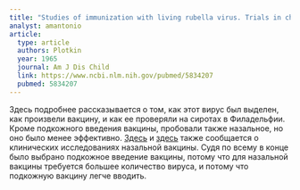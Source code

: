 ```yaml
---
title: "Studies of immunization with living rubella virus. Trials in children with a strain cultured from an aborted fetus"
analyst: amantonio
article:
  type: article
  authors: Plotkin
  year: 1965
  journal: Am J Dis Child
  link: https://www.ncbi.nlm.nih.gov/pubmed/5834207
  pubmed: 5834207
---
```


Здесь подробнее рассказывается о том, как этот вирус был выделен, как произвели вакцину, и как ее проверяли на сиротах в Филадельфии.
Кроме подкожного введения вакцины, пробовали также назальное, но оно было менее эффективно.
[Здесь](https://www.ncbi.nlm.nih.gov/pubmed/1031691) и [здесь](https://www.ncbi.nlm.nih.gov/pubmed/5794816) также сообщается о клинических исследованиях назальной вакцины. Судя по всему в конце было выбрано подкожное введение вакцины, потому что для назальной вакцины требуется большее количество вируса, и потому что подкожную вакцину легче вводить.
